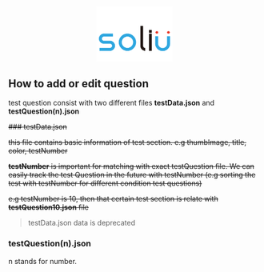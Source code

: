 <p align="center">
<img src = "https://github.com/SoliUTeam/Soliu_Team_App/blob/master/Soliu/Soliu/GithubResource/soliuLogo.png" width = "30%" height = "30%"/>
</p>


## How to add or edit question

test question consist with two different files  **testData.json** and **testQuestion(n).json**



~~### testData.json~~

~~this file contains basic information of test section. e.g thumbImage, title, color, testNumber~~

~~**testNumber** is important for matching with exact testQuestion file. We can easily track the test Question in the future with testNumber (e.g sorting the test with testNumber for different condition test questions)~~

~~e.g testNumber is 10, then that certain test section is relate with **testQuestion10.json** file~~

> testData.json data is deprecated


### testQuestion(n).json

  n stands for number. 






